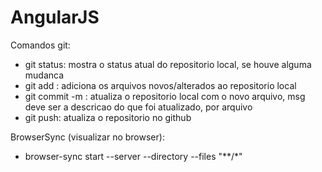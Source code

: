 # AngularJS

Comandos git:

- git status: mostra o status atual do repositorio local, se houve alguma mudanca
- git add <file>: adiciona os arquivos novos/alterados ao repositorio local
- git commit -m <msg>: atualiza o repositorio local com o novo arquivo, msg deve ser a descricao do que foi atualizado, por arquivo
- git push: atualiza o repositorio no github

BrowserSync (visualizar no browser):

- browser-sync start --server --directory --files "**/*"
